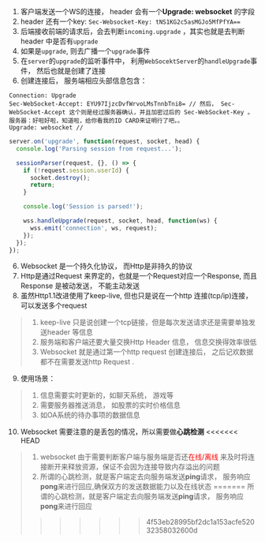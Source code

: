 1. 客户端发送一个WS的连接， header 会有一个**Upgrade: websocket** 的字段
2. header 还有一个key: `Sec-Websocket-Key: tNS1KG2c5asMGJo5MfPfYA==`
3. 后端接收前端的请求后，会去判断`incoming.upgrade` ，其实也就是去判断header 中是否有`upgrade`
4. 如果是`upgrade`, 则去广播一个`upgrade`事件
5. 在`server`的`upgrade`的监听事件中， 利用`WebSocektServer`的`handleUpgrade`事件， 然后也就是创建了连接
6. 创建连接后， 服务端相应头部信息包含：
```
Connection: Upgrade
Sec-WebSocket-Accept: EYU97IjzcDvfWrvoLMsTnnbTni8= // 然后， Sec-WebSocket-Accept 这个则是经过服务器确认，并且加密过后的 Sec-WebSocket-Key 。 服务器：好啦好啦，知道啦，给你看我的ID CARD来证明行了吧。。
Upgrade: websocket // 
``` 
```javascript
server.on('upgrade', function(request, socket, head) {
  console.log('Parsing session from request...');

  sessionParser(request, {}, () => {
    if (!request.session.userId) {
      socket.destroy();
      return;
    }

    console.log('Session is parsed!');

    wss.handleUpgrade(request, socket, head, function(ws) {
      wss.emit('connection', ws, request);
    });
  });
});
```
6. Websocket 是一个持久化协议， 而Http是非持久的协议
7. Http是通过Request 来界定的，也就是一个Request对应一个Response, 而且Response 是被动发送， 不能主动发送
8. 虽然Http1.1改进使用了keep-live, 但也只是说在一个http 连接(tcp/ip)连接，可以发送多个request
> 1. keep-live 只是说创建一个tcp链接，但是每次发送请求还是需要单独发送header 等信息
> 2. 服务端和客户端还要大量交换Http Header 信息， 信息交换得效率很低
> 3. Websocket 就是通过第一个http request 创建连接后， 之后记欢数据都不在需要发送http Request . 
9. 使用场景：
> 1. 信息需要实时更新的，如聊天系统， 游戏等
> 2. 需要服务器推送消息， 如股票的实时价格信息
> 3. 如OA系统的待办事项的数据信息
10. Websocket 需要注意的是丢包的情况，所以需要做**心跳检测**
<<<<<<< HEAD
> 
> 1. websocket 由于需要判断客户端与服务端是否还<font color=red>在线/离线</font> 来及时将连接断开来释放资源，保证不会因为连接导致内存溢出的问题
> 2. 所谓的心跳检测，就是客户端定去向服务端发送**ping**请求， 服务响应**pong**来进行回应,确保双方的发送数据能力以及在线状态
=======
> 所谓的心跳检测，就是客户端定去向服务端发送**ping**请求， 服务响应**pong**来进行回应
>>>>>>> 4f53eb28995bf2dc1a153acfe52032358032600d

